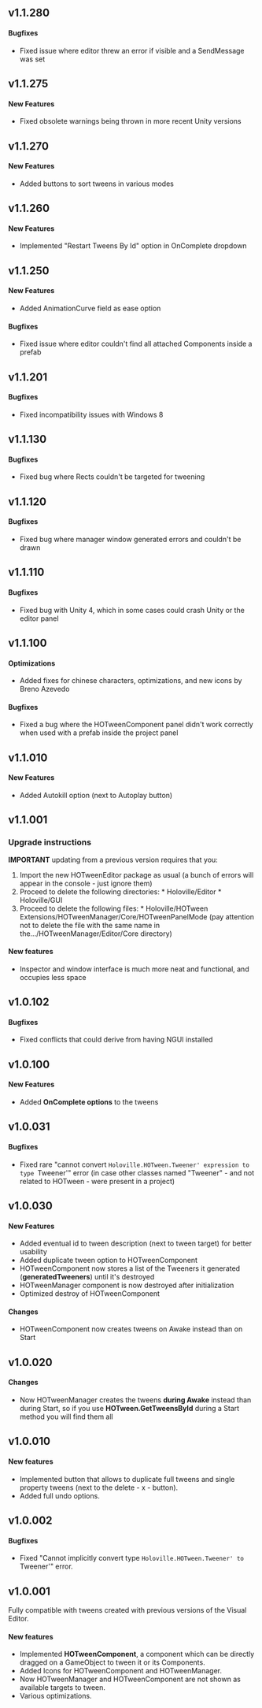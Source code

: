 ## v1.1.280 ##
#### Bugfixes ####
  * Fixed issue where editor threw an error if visible and a SendMessage was set

## v1.1.275 ##
#### New Features ####
  * Fixed obsolete warnings being thrown in more recent Unity versions

## v1.1.270 ##
#### New Features ####
  * Added buttons to sort tweens in various modes

## v1.1.260 ##
#### New Features ####
  * Implemented "Restart Tweens By Id" option in OnComplete dropdown

## v1.1.250 ##
#### New Features ####
  * Added AnimationCurve field as ease option
#### Bugfixes ####
  * Fixed issue where editor couldn't find all attached Components inside a prefab

## v1.1.201 ##
#### Bugfixes ####
  * Fixed incompatibility issues with Windows 8

## v1.1.130 ##
#### Bugfixes ####
  * Fixed bug where Rects couldn't be targeted for tweening

## v1.1.120 ##
#### Bugfixes ####
  * Fixed bug where manager window generated errors and couldn't be drawn

## v1.1.110 ##
#### Bugfixes ####
  * Fixed bug with Unity 4, which in some cases could crash Unity or the editor panel

## v1.1.100 ##
#### Optimizations ####
  * Added fixes for chinese characters, optimizations, and new icons by Breno Azevedo
#### Bugfixes ####
  * Fixed a bug where the HOTweenComponent panel didn't work correctly when used with a prefab inside the project panel

## v1.1.010 ##
#### New Features ####
  * Added Autokill option (next to Autoplay button)

## v1.1.001 ##
### Upgrade instructions ###
**IMPORTANT** updating from a previous version requires that you:
  1. Import the new HOTweenEditor package as usual (a bunch of errors will appear in the console - just ignore them)
  1. Proceed to delete the following directories:
    * Holoville/Editor
    * Holoville/GUI
  1. Proceed to delete the following files:
    * Holoville/HOTween Extensions/HOTweenManager/Core/HOTweenPanelMode (pay attention not to delete the file with the same name in the.../HOTweenManager/Editor/Core directory)
#### New features ####
  * Inspector and window interface is much more neat and functional, and occupies less space

## v1.0.102 ##
#### Bugfixes ####
  * Fixed conflicts that could derive from having NGUI installed

## v1.0.100 ##
#### New Features ####
  * Added **OnComplete options** to the tweens

## v1.0.031 ##
#### Bugfixes ####
  * Fixed rare "cannot convert `Holoville.HOTween.Tweener' expression to type `Tweener'" error (in case other classes named "Tweener" - and not related to HOTween - were present in a project)

## v1.0.030 ##
#### New Features ####
  * Added eventual id to tween description (next to tween target) for better usability
  * Added duplicate tween option to HOTweenComponent
  * HOTweenComponent now stores a list of the Tweeners it generated (**generatedTweeners**) until it's destroyed
  * HOTweenManager component is now destroyed after initialization
  * Optimized destroy of HOTweenComponent
#### Changes ####
  * HOTweenComponent now creates tweens on Awake instead than on Start

## v1.0.020 ##
#### Changes ####
  * Now HOTweenManager creates the tweens **during Awake** instead than during Start, so if you use **HOTween.GetTweensById** during a Start method you will find them all

## v1.0.010 ##
#### New features ####
  * Implemented button that allows to duplicate full tweens and single property tweens (next to the delete - x - button).
  * Added full undo options.

## v1.0.002 ##
#### Bugfixes ####
  * Fixed "Cannot implicitly convert type `Holoville.HOTween.Tweener' to `Tweener'" error.

## v1.0.001 ##
Fully compatible with tweens created with previous versions of the Visual Editor.
#### New features ####
  * Implemented **HOTweenComponent**, a component which can be directly dragged on a GameObject to tween it or its Components.
  * Added Icons for HOTweenComponent and HOTweenManager.
  * Now HOTweenManager and HOTweenComponent are not shown as available targets to tween.
  * Various optimizations.